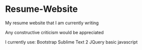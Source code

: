 Resume-Website
==============

My resume website that I am currently writing

Any constructive criticism would be appreciated

I currently use:
  Bootstrap
  Sublime Text 2
  JQuery
  basic javascript
